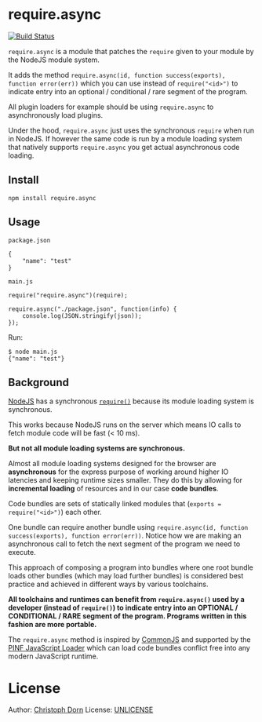 require.async
=============

[![Build Status](https://secure.travis-ci.org/pinf/require.async.png)](https://travis-ci.org/pinf/require.async)


`require.async` is a module that patches the `require` given to your module by the NodeJS module system.

It adds the method `require.async(id, function success(exports), function error(err))` which you can use
instead of `require("<id>")` to indicate entry into an optional / conditional / rare segment of the program.

All plugin loaders for example should be using `require.async` to asynchronously load plugins.

Under the hood, `require.async` just uses the synchronous `require` when run in NodeJS. If however the same code is run
by a module loading system that natively supports `require.async` you get actual asynchronous code loading.


Install
-------

    npm install require.async


Usage
-----

`package.json`

    {
        "name": "test"
    }

`main.js`

    require("require.async")(require);

    require.async("./package.json", function(info) {
        console.log(JSON.stringify(json));
    });

Run:

    $ node main.js
    {"name": "test"}


Background
----------

[NodeJS](http://nodejs.org/) has a synchronous [`require()`](http://nodejs.org/api/globals.html#globals_require) because its module loading
system is synchronous.

This works because NodeJS runs on the server which means IO calls to fetch module code will be fast (< 10 ms).

**But not all module loading systems are synchronous.**

Almost all module loading systems designed for the browser are **asynchronous** for the express purpose of working around higher IO latencies
and keeping runtime sizes smaller. They do this by allowing for **incremental loading** of resources and in our case **code bundles**.

Code bundles are sets of statically linked modules that (`exports = require("<id>")`) each other.

One bundle can require another bundle using `require.async(id, function success(exports), function error(err))`. Notice how
we are making an asynchronous call to fetch the next segment of the program we need to execute.

This approach of composing a program into bundles where one root bundle loads other bundles (which may load further bundles)
is considered best practice and achieved in different ways by various toolchains.

**All toolchains and runtimes can benefit from `require.async()` used by a developer (instead of `require()`) to indicate
entry into an OPTIONAL / CONDITIONAL / RARE segment of the program. Programs written in this fashion are more portable.**

The `require.async` method is inspired by [CommonJS](http://wiki.commonjs.org/wiki/Modules/Async/A) and supported by
the [PINF JavaScript Loader](https://github.com/pinf/pinf-loader-js) which can load code bundles conflict free into
any modern JavaScript runtime.


License
=======

Author: [Christoph Dorn](http://christophdorn.com/)
License: [UNLICENSE](http://unlicense.org/)
